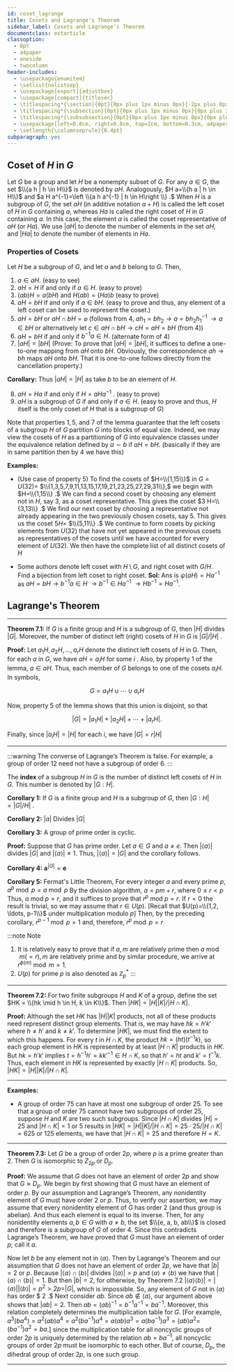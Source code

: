 ```yaml
---
id: coset_lagrange
title: Cosets and Lagrange's Theorem
sidebar_label: Cosets and Lagrange's Theorem
documentclass: extarticle
classoption:
  - 8pt
  - a4paper
  - oneside
  - twocolumn
header-includes:
  - \usepackage{enumitem}
  - \setlist{nolistsep}
  - \usepackage[export]{adjustbox}
  - \usepackage[compact]{titlesec}
  - \titlespacing*{\section}{0pt}{0px plus 1px minus 0px}{-2px plus 0px minus 0px}
  - \titlespacing*{\subsection}{0pt}{0px plus 1px minus 0px}{0px plus 3px minus 3px}
  - \titlespacing*{\subsubsection}{0pt}{0px plus 1px minus 0px}{0px plus 3px minus 3px}
  - \usepackage[left=0.8cm, right=0.8cm, top=2cm, bottom=0.3cm, a4paper]{geometry}
  - \setlength{\columnseprule}{0.4pt}
subparagraph: yes
---
```


## Coset of $H$ in $G$

Let $G$ be a group and let $H$ be a nonempty subset of $G .$ For any $a \in G,$
the set $\\{a h | h \in H\\}$ is denoted by $a H .$ Analogously, $H a=\\{h a | h \in H\\}$
and $a H a^{-1}=\left \\{a h a^{-1} | h \in H\right \\} .$ When $H$ is a subgroup of $G,$ the set $a H$ (in additive notation $a + H$) is called the left coset of $H$ in $G$ containing $a,$ whereas $H a$ is called the right
coset of $H$ in $G$ containing $a$. In this case, the element $a$ is called the coset representative of $a H$ (or $H a ) .$ We use $|a H|$ to denote the number of elements in the set $a H,$ and $|H a|$ to denote the number of elements in $H a$.

### Properties of Cosets

Let $H$ be a subgroup of $G,$ and let $a$ and $b$ belong to $G$. Then,
1. $a \in a H .$ (easy to see)
2. $a H=H$ if and only if $a \in H .$ (easy to prove)
3. $(a b) H=a(b H)$ and $H(a b)=(H a) b$ (easy to prove)
4. $a H=b H$ if and only if $a \in b H .$ (easy to prove and thus, any element of a left coset can be used to represent the coset.)
5. $a H=b H$ or $a H \cap b H=\varnothing$ (follows from 4, $ah_1 = bh_2 \rightarrow a = bh_2h_1^{-1}$ $\rightarrow a \in bH$ or alternatively let $c \in aH \cap bH \rightarrow cH = aH = bH$ (from 4))
6. $a H=b H$ if and only if $b^{-1} a \in H .$ (alternate form of 4)
7. $|a H|=|b H|$ (Prove: To prove that $|a H|=|b H|,$ it suffices to define a one-to-one mapping from $a H$ onto $b H .$ Obviously, the correspondence $a h \rightarrow b h$
  maps $a H$ onto $b H .$ That it is one-to-one follows directly from the
  cancellation property.)

  **Corollary:** Thus $|aH| = |H|$ as take $b$ to be an element of $H$.

8. $a H=H a$ if and only if $H=a H a^{-1}$ . (easy to prove)
9. $a H$ is a subgroup of $G$ if and only if $a \in H$. (easy to prove and thus, $H$ itself is the only coset of $H$ that is a subgroup of $G$)

Note that properties $1,5,$ and $7$ of the lemma guarantee that the left cosets of a subgroup $H$ of $G$ partition $G$ into blocks of equal size. Indeed, we may view the cosets of $H$ as a partitioning of $G$ into equivalence classes under the equivalence relation defined by $a \sim b$ if $a H=b H.$ (basically if they are in same partition then by 4 we have this)

**Examples:** 
- (Use case of property 5) To find the cosets of $H=\\{1,15\\}$ in $G=U(32)=$ $\\{1,3,5,7,9,11,13,15,17,19,21,23,25,27,29,31\\},$ we begin with $H=\\{1,15\\} .$ We can find a second coset by choosing any element not in $H,$ say $3,$ as a coset representative. This gives the coset $3 H=\\{3,13\\} .$ We find our next coset by choosing a representative not already appearing in the two previously chosen cosets, say $5 .$ This gives us the coset $5 H=$ $\\{5,11\\} .$ We continue to form cosets by picking elements from $U(32)$ that have not yet appeared in the previous cosets as representatives of the cosets until we have accounted for every element of $U(32) .$ We then have the complete list of all distinct cosets of $H$

- Some authors denote left coset with $H \setminus G$, and right coset with $G / H$. Find a bijection from left coset to right coset.
  **Sol:** Ans is $\psi(aH) = Ha^{-1}$ as $aH = bH \rightarrow b^{-1}a \in H$ $\rightarrow b^{-1} \in Ha^{-1}$ $\rightarrow Hb^{-1} = Ha^{-1}$.


## Lagrange's Theorem

---

**Theorem 7.1:** If $G$ is a finite group and $H$ is a subgroup of $G,$ then $|H|$ divides $|G|$. Moreover, the number of distinct left (right) cosets of $H$ in $G$ is $|G| / |H|$ .

**Proof:** Let $a_{1} H, a_{2} H, \ldots, a_{r} H$ denote the distinct left cosets of $H$ in G. Then, for each $a$ in $G,$ we have $a H=a_{i} H$ for some $i$ . Also, by property 1 of the lemma, $a \in a H .$ Thus, each member of $G$ belongs to one
of the cosets $a_{i} H .$ In symbols,

$$
G=a_{1} H \cup \cdots \cup a_{r} H
$$

Now, property 5 of the lemma shows that this union is disjoint, so that

$$
|G|=\left|a_{1} H\right|+\left|a_{2} H\right|+\cdots+\left|a_{r} H\right| .
$$

Finally, since $\left|a_{i} H\right|=|H|$ for each $i,$ we have $|G|=r|H|$

---

:::warning
The converse of Lagrange’s Theorem is false. For example, a group of order 12 need not have a subgroup of order 6.
:::

The **index** of a subgroup $H$ in $G$ is the number of distinct left cosets of $H$ in $G .$ This number
is denoted by $|G : H| .$

**Corollary 1:** If $G$ is a finite group and $H$ is a subgroup of $G,$ then $|G : H|=|G| / H |$ .

**Corollary 2:** $|a|$ Divides $|G|$

**Corollary 3:** A group of prime order is cyclic.

**Proof:**  Suppose that $G$ has prime order. Let $a \in G$ and $a \neq e .$ Then $|\langle a\rangle|$ divides $|G|$ and $|\langle a\rangle| \neq 1 .$ Thus, $|\langle a\rangle|=|G|$ and the corollary follows.

**Corollary 4:** $\boldsymbol{a}^{|G|}=\boldsymbol{e}$

**Corollary 5:** Fermat's Little Theorem, For every integer $a$ and every prime $p, a^{p} \bmod p=a \bmod p$ By the division algorithm, $a=p m+r,$ where $0 \leq r<p$ Thus, $a$ mod $p=r,$ and it suffices to prove that $r^{p}$ mod $p=r .$ If $r=0$
the result is trivial, so we may assume that $r \in U(p) .$ [Recall that
$U(p)=\\{1,2, \ldots, p-1\\}$ under multiplication modulo $p]$ Then, by the preceding corollary, $r^{p-1} \bmod p=1$ and, therefore, $r^{p} \bmod p=r$

:::note Note
1. It is relatively easy to prove that if $a, m$ are relatively prime then $a \bmod m (= r), m$ are relatively prime and by similar procedure, we arrive at $r^{\phi(m)} \bmod m = 1$.
2. $U(p)$ for prime $p$ is also denoted as $\mathbb{Z}_p^{*}$
:::

---

**Theorem 7.2:** For two finite subgroups $H$ and $K$ of a group, define the set
$HK = \\{hk \mid h \in H, k \in K\\}$. Then $|HK| = |H||K|/|H \cap K|$.

**Proof:** Although the set $HK$ has $|H||K|$ products, not all of these
products need represent distinct group elements. That is, we may have
$hk = h'k'$ where $h \neq h'$ and $k \neq k'$. To determine $|HK|$, we must find
the extent to which this happens. For every $t$ in $H \cap K$, the product $hk = (ht)(t^{-1}k)$, so each group element in $HK$ is represented by at least
$|H \cap K|$ products in $HK$. But $hk = h'k'$ implies $t = h^{-1}h' = kk'^{-1} \in H \cap K$, so that $h' = ht$ and $k' = t^{-1}k$. Thus, each element in $HK$ is represented by exactly $|H \cap K|$ products. So, $|HK| = |H||K|/| H \cap K|$.


---

**Examples:**

- A group of order 75 can have at most one subgroup of
  order 25. To see that a group of order 75 cannot have two
  subgroups of order 25, suppose $H$ and $K$ are two such subgroups. Since
  $|H \cap K|$ divides $|H| = 25$ and $|H \cap K| = 1 \text{ or } 5$ results in $|HK| = |H||K|/| H \cap K| = 25 \cdot 25/| H \cap K| = 625 \text{ or } 125$ elements, we have
  that $|H \cap K| = 25$ and therefore $H = K$.

---

**Theorem 7.3:** Let $G$ be a group of order $2p$, where $p$ is a prime greater than 2. Then $G$ is isomorphic to $Z_{2p}$ or $D_p$.

**Proof:** We assume that $G$ does not have an element of order $2p$ and
show that $G \approx D_p$. We begin by first showing that $G$ must have an
element of order $p$. By our assumption and Lagrange’s Theorem, any
nonidentity element of $G$ must have order $2$ or $p$. Thus, to verify our assertion, we may assume that every nonidentity element of $G$ has order $2$ (and thus group is abelian). And thus each element is equal to its inverse. Then, for any nonidentity elements $a, b \in G$ with $a \neq b$, the set $\\{e, a, b, ab\\}$ is closed and therefore is a subgroup of $G$ of order 4. Since this contradicts Lagrange’s Theorem, we have proved that $G$ must have an element of order $p$; call it $a$.

Now let $b$ be any element not in $\langle a\rangle .$ Then by Lagrange's Theorem
and our assumption that $G$ does not have an element of order $2 p,$ we
have that $|b|=2$ or $p .$ Because $|\langle a\rangle \cap\langle b\rangle|$ divides $|\langle a\rangle|=p$ and $\langle a\rangle \neq\langle b\rangle$
we have that $|\langle a\rangle \cap\langle b\rangle|=1 .$ But then $|b|=2,$ for otherwise, by Theorem 7.2 $|\langle a\rangle\langle b\rangle|=|\langle a\rangle| |\langle b\rangle\left|=p^{2}>2 p=\right| G |,$ which is impossible. So, any
element of $G$ not in $\langle a\rangle$ has order $ 2 .$ Next consider $ab$. Since $a b \notin\langle a\rangle,$ our argument above shows that
$|a b|=2 .$ Then $a b=(a b)^{-1}=b^{-1} a^{-1}=b a^{-1} .$ Moreover, this relation completely determines the multiplication table for $G .$ [For example,
$a^{3}\left(b a^{4}\right)=a^{2}(a b) a^{4}=a^{2}\left(b a^{-1}\right) a^{4}=a(a b) a^{3}=a\left(b a^{-1}\right) a^{3}=(a b) a^{2}=$
$\left(b a^{-1}\right) a^{2}=b a$.] since the multiplication table for all noncyclic groups
of order 2$p$ is uniquely determined by the relation $a b=b a^{-1},$ all
noncyclic groups of order 2$p$ must be isomorphic to each other. But of course, $D_{p},$ the dihedral group of order $2 p,$ is one such group.





---